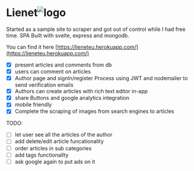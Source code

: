# Lienet![logo](https://lieneteu.herokuapp.com/logo_transparent.png)
Started as a sample site to scraper and got out of control while I had free time.
SPA Built with svelte, express and mongodb. 

You can find it here [https://lieneteu.herokuapp.com/](https://lieneteu.herokuapp.com/)

 - [x] present articles and comments from db
 - [x] users can comment on articles
 - [x] Author page and signIn/register Process using JWT and nodemailer to send verification emails
 - [x] Authors can create articles with rich text editor in-app 
 - [x] share Buttons and google analytics integration
 - [x] mobile friendly
 - [x] Complete the scraping of images from search engines to articles

TODO:
 - [ ] let user see all the articles of the author
 - [ ] add delete/edit article funcationality
 - [ ] order articles in sub categories
 - [ ] add tags functionallty
 - [ ] ask google again to put ads on it
